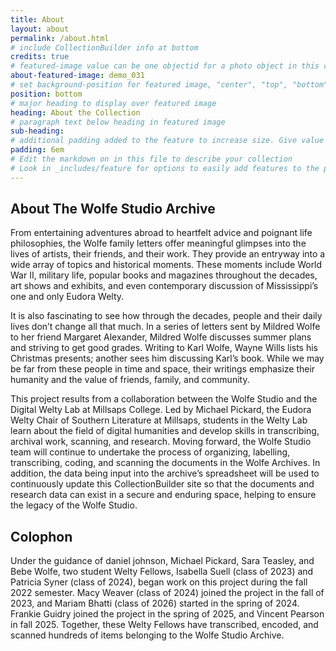 ```yaml
---
title: About
layout: about
permalink: /about.html
# include CollectionBuilder info at bottom
credits: true
# featured-image value can be one objectid for a photo object in this collection, a relative path to an image in this project, or a full url to any image. If left blank, no featured image will appear at top of About page.
about-featured-image: demo_031
# set background-position for featured image, "center", "top", "bottom"
position: bottom
# major heading to display over featured image
heading: About the Collection
# paragraph text below heading in featured image
sub-heading: 
# additional padding added to the feature to increase size. Give value in em or px, e.g. "5em".
padding: 6em
# Edit the markdown on in this file to describe your collection
# Look in _includes/feature for options to easily add features to the page
---
```


## About The Wolfe Studio Archive

From entertaining adventures abroad to heartfelt advice and poignant life philosophies, the Wolfe family letters offer meaningful glimpses into the lives of artists, their friends, and their work. They provide an entryway into a wide array of topics and historical moments. These moments include World War II, military life, popular books and magazines throughout the decades, art shows and exhibits, and even contemporary discussion of Mississippi’s one and only Eudora Welty.

It is also fascinating to see how through the decades, people and their daily lives don’t change all that much. In a series of letters sent by Mildred Wolfe to her friend Margaret Alexander, Mildred Wolfe discusses summer plans and striving to get good grades. Writing to Karl Wolfe, Wayne Wills lists his Christmas presents; another sees him discussing Karl’s book. While we may be far from these people in time and space, their writings emphasize their humanity and the value of friends, family, and community.

This project results from a collaboration between the Wolfe Studio and the Digital Welty Lab at Millsaps College. Led by Michael Pickard, the Eudora Welty Chair of Southern Literature at Millsaps, students in the Welty Lab learn about the field of digital humanities and develop skills in transcribing, archival work, scanning, and research. Moving forward, the Wolfe Studio team will continue to undertake the process of organizing, labelling, transcribing, coding, and scanning the documents in the Wolfe Archives. In addition, the data being input into the archive’s spreadsheet will be used to continuously update this CollectionBuilder site so that the documents and research data can exist in a secure and enduring space, helping to ensure the legacy of the Wolfe Studio.

## Colophon

Under the guidance of daniel johnson, Michael Pickard, Sara Teasley, and Bebe Wolfe, two student Welty Fellows, Isabella Suell (class of 2023) and Patricia Syner (class of 2024), began work on this project during the fall 2022 semester. Macy Weaver (class of 2024) joined the project in the fall of 2023, and Mariam Bhatti (class of 2026) started in the spring of 2024. Frankie Guidry joined the project in the spring of 2025, and Vincent Pearson in fall 2025. Together, these Welty Fellows have transcribed, encoded, and scanned hundreds of items belonging to the Wolfe Studio Archive.
